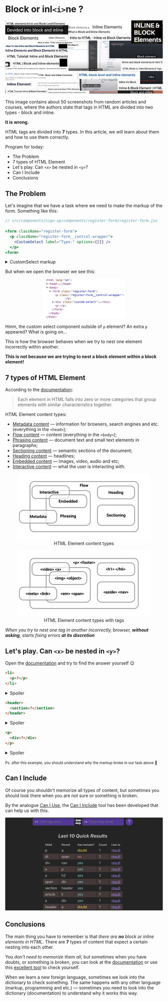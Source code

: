 # Block or inl`<i>`ne ?

<p align="center">
  <img src="./img/lie.jpg" alt="Random courses titles">
</p>

This image contains about 50 screenshots from random articles and courses, where the authors state that tags in HTML are divided into two types - block and inline.

**It is wrong.**

HTML tags are divided into **7** types. In this article, we will learn about them and how to use them correctly.

Program for today:
- The Problem
- 7 types of HTML Element
- Let's play. Can `<x>` be nested in `<y>`?
- Can I Include
- Conclusions

## The Problem

Let's imagine that we have a task where we need to make the markup of the form. Something like this:

```jsx
// src/components/sign-up/components/register-form/register-form.jsx

<form className="register-form">
  <p className="register-form__control-wrapper">
    <CustomSelect label="Type:" options={[]} />
  </p>
<form>
```

<details>
  <summary>CustomSelect markup</summary>

  ```jsx
    // src/components/common/custom-select/custom-select.jsx

    const CustomSelect = ({ label, options }) => (
      <div className="custom-select">
        <label className="custom-select__label">
          {label}
          <select className="custom-select__control">
            {options.map((it) => (
              <option value={it.value}>{it.label}</option>
            ))}
          </select>
        </label>
      </div>
    );
  ```
</details>

But when we open the browser we see this:

<p align="center">
  <img src="./img/invalid-markup.jpg" alt="Invalid markup">
</p>

Hmm, the custom select component outside of `p` element? An extra `p` appeared? What is going on...

This is how the browser behaves when we try to nest one element incorrectly within another.

**This is not because we are trying to nest a block element within a block element!**

## 7 types of HTML Element

According to the [documentation](https://html.spec.whatwg.org/multipage/dom.html#kinds-of-content):

> Each element in HTML falls into zero or more categories that group elements with similar characteristics together.

HTML Element content types:

- [Metadata content](https://html.spec.whatwg.org/multipage/dom.html#metadata-content-2)  — information for browsers, search engines and etc. (everything in the `<head>`);
- [Flow content](https://html.spec.whatwg.org/multipage/dom.html#flow-content-2) — content (everything in the `<body>`);
- [Phrasing content](https://html.spec.whatwg.org/multipage/dom.html#phrasing-content-2) — document text and small text elements in paragraphs;
- [Sectioning content](https://html.spec.whatwg.org/multipage/dom.html#sectioning-content-2) — semantic sections of the document;
- [Heading content](https://html.spec.whatwg.org/multipage/dom.html#heading-content-2) — headlines;
- [Embedded content](https://html.spec.whatwg.org/multipage/dom.html#embedded-content-category) — images, video, audio and etc;
- [Interactive content](https://html.spec.whatwg.org/multipage/dom.html#interactive-content-2) — what the user is interacting with.

<figure align="center">
  <img src="./img/htm-content-type.jpg" alt="html content types">
  <figcaption>HTML Element content types</figcaption>
</figure>

<figure align="center">
  <img src="./img/htm-element-content-type.jpg" alt="html content types">
  <figcaption>HTML Element content types with tags</figcaption>
</figure>

*When you try to nest one tag in another incorrectly, browser, **without asking**, starts fixing errors **at its discretion***

## Let's play. Can `<x>` be nested in `<y>`?

Open the [documentation](https://html.spec.whatwg.org/multipage/semantics.html#semantics) and try to find the answer yourself 😉

```html
<li>
  <p>?</p>
</li>
```

<details>
  <summary>Spoiler</summary>

  [The `li` element](https://html.spec.whatwg.org/multipage/grouping-content.html#the-li-element) content model — `flow content`.

  [The `p` element](https://html.spec.whatwg.org/multipage/grouping-content.html#the-p-element) categories — `flow content`, `palpable content`.

  **Yes, you can!**

</details>

```html
<header>
  <section>?</section>
</header>
```

<details>
  <summary>Spoiler</summary>

  [The `header` element](https://html.spec.whatwg.org/multipage/sections.html#the-header-element) content model — `flow content`, but with no `header` or `footer` element descendants.

  [The `section` element](https://html.spec.whatwg.org/multipage/sections.html#the-section-element) categories — `flow content`, `sectioning content`, `palpable content`.

  **Yes, you can!**

</details>

```html
<p>
  <div>?</div>
</p>
```

<details>
  <summary>Spoiler</summary>

  [The `p` element](https://html.spec.whatwg.org/multipage/grouping-content.html#the-p-element) content model — `phrasing content`.

  [The `div` element](https://html.spec.whatwg.org/multipage/grouping-content.html#the-div-element) categories — `flow content`, `palpable content`.

  **No, you can't!**
</details>


<small>Ps. after this example, you should understand why the markup broke in our task above 🙂 </small>
## Can I Include

Of course you shouldn't memorize all types of content, but sometimes you should look there when you are not sure or something is broken.

By the analogue [Can I Use](https://caniuse.com/), the [Can I Include](https://caninclude.glitch.me/) tool has been developed that can help us with this.

<p align="center">
  <img src="./img/can-i-include.jpg" alt="Can I include">
</p>

## Conclusions

The main thing you have to remember is that *there are **no** block or inline elements in HTML*. There are **7** types of content that expect a certain nesting into each other.


You *don't need to memorize them all*, but sometimes when you have doubts, or something is broken, you can look at the [documentation](https://html.spec.whatwg.org/multipage/dom.html#kinds-of-content) or use this [excellent tool](https://caninclude.glitch.me/) to check yourself.

When we learn a new foreign language, sometimes we look into the dictionary to check something. The same happens with any other language (markup, programming and etc.) — sometimes you need to look into the dictionary (documentation) to understand why it works this way.
